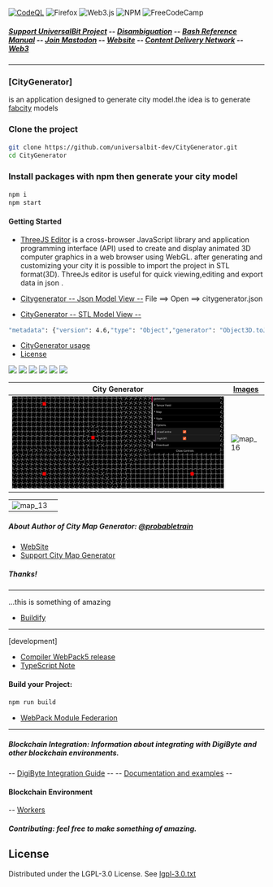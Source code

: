 [![CodeQL](https://github.com/universalbit-dev/CityGenerator/actions/workflows/github-code-scanning/codeql/badge.svg)](https://github.com/universalbit-dev/CityGenerator/actions/workflows/github-code-scanning/codeql)
![Firefox](https://img.shields.io/badge/Firefox-FF7139?style=for-the-badge&logo=Firefox-Browser&logoColor=white)
![Web3.js](https://img.shields.io/badge/web3.js-F16822?style=for-the-badge&logo=web3.js&logoColor=white)
![NPM](https://img.shields.io/badge/NPM-%23CB3837.svg?style=for-the-badge&logo=npm&logoColor=white)
![FreeCodeCamp](https://img.shields.io/badge/Freecodecamp-%23123.svg?&style=for-the-badge&logo=freecodecamp&logoColor=green)
##### [Support UniversalBit Project](https://github.com/universalbit-dev/universalbit-dev/tree/main/support) -- [Disambiguation](https://en.wikipedia.org/wiki/Wikipedia:Disambiguation) -- [Bash Reference Manual](https://www.gnu.org/software/bash/manual/html_node/index.html) -- [Join Mastodon](https://mastodon.social/invite/wTHp2hSD) -- [Website](https://www.universalbit.it/) -- [Content Delivery Network](https://universalbitcdn.it/) -- [Web3](https://github.com/freeCodeCamp/web3-curriculum?tab=readme-ov-file)

---
### [CityGenerator]
is an application designed to generate city model.the idea is to generate [fabcity](https://fab.city/resources/2022-fab-city-book/) models

### Clone the project
```bash
git clone https://github.com/universalbit-dev/CityGenerator.git
cd CityGenerator
```
### Install packages with npm then generate your city model
```bash
npm i 
npm start
```


#### Getting Started
* [ThreeJS Editor](https://threejs.org/editor/)
is a cross-browser JavaScript library and application programming interface (API) used to create and display animated 3D computer graphics in a web browser using WebGL.
after generating and customizing your city it is possible to import the project in STL format(3D). ThreeJs editor is useful for quick viewing,editing and export data in json .
* [Citygenerator -- Json Model View --](https://threejs.org/editor/) File ==> Open ==> citygenerator.json

* [CityGenerator -- STL Model View --](https://github.com/universalbit-dev/CityGenerator/blob/master/stl/nofullstack_model.stl)

```bash
"metadata": {"version": 4.6,"type": "Object","generator": "Object3D.toJSON"},
```
* [CityGenerator usage](https://github.com/universalbit-dev/CityGenerator/blob/master/docs/usageguide.md)
* [License](https://www.gnu.org/licenses/lgpl-3.0.txt)

<img src="/docs/assets/images/%5Bmap%5D01.png" width="9%"></img> <img src="/docs/assets/images/%5Bmap%5D02.png" width="9%"></img> <img src="/docs/assets/images/%5Bmap%5D03.png" width="9%"></img> <img src="/docs/assets/images/%5Bmap%5D04.png" width="9%"></img> <img src="/docs/assets/images/%5Bmap%5D05.png" width="9%"></img> <img src="/docs/assets/images/%5Bmap%5D06.png" width="9%"></img> 



| City Generator                        | [Images](https://github.com/universalbit-dev/CityGenerator/tree/master/docs/assets/images)                             |
| ----------------------------------- | ----------------------------------- |
| ![map01](https://github.com/universalbit-dev/CityGenerator/blob/master/docs/assets/images/%5Bmap%5D17.png) | ![map_16](https://github.com/universalbit-dev/CityGenerator/blob/master/docs/assets/images/%5Bmap%5D16.png) |

|                             |                             |
| ----------------------------------- | ----------------------------------- |
| ![map_13](https://github.com/universalbit-dev/CityGenerator/blob/master/docs/assets/images/%5Bmap%5D13.png)  |


##### About Author of City Map Generator: [@probabletrain](https://github.com/ProbableTrain/MapGenerator)
* [WebSite](https://maps.probabletrain.com/#/)
* [Support City Map Generator](https://ko-fi.com/probabletrain)
  
##### Thanks!
---
...this is something of amazing
* [Buildify](https://paveloliva.gumroad.com/l/buildify) 
---

[development]

* [Compiler WebPack5 release](https://webpack.js.org/blog/2020-10-10-webpack-5-release/)
* [TypeScript Note](https://webpack.js.org/guides/typescript/)

#### Build your Project:
```bash
npm run build
```
* [WebPack Module Federarion](https://webpack.js.org/concepts/module-federation/)
---

##### Blockchain Integration: Information about integrating with DigiByte and other blockchain environments.
-- [DigiByte Integration Guide](https://www.digibyte.org/docs/integrationguide.pdf) --
-- [Documentation and examples](https://github.com/RenzoDD/digibyte-js?tab=readme-ov-file#documentation--examples-) --
#### Blockchain Environment
-- [Workers](https://github.com/universalbit-dev/CityGenerator/blob/master/workers/readme.md)

##### Contributing: feel free to make something of amazing.
  
## License
Distributed under the LGPL-3.0 License. See [lgpl-3.0.txt](https://www.gnu.org/licenses/lgpl-3.0.txt)

